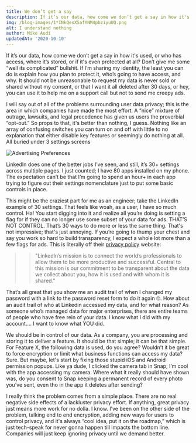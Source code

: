 ```yaml
---
title: We don’t get a say
description: If it’s our data, how come we don’t get a say in how it's used, or who has access, where it’s stored, or if it's even protected at all?
img: /blog-images/1*INkQesX5afYNM4pbziyuUQ.png
alt: I understand nothing
author: Mike Audi
updatedAt: '2020-10-10'
---
```

If it’s our data, how come we don’t get a say in how it's used, or who has access, where it’s stored, or if it's even
protected at all? Don’t give me some “well its complicated” bullshit. If I’m sharing my identity, the least you can do
is explain how you plan to protect it, who’s going to have access, and why. It should not be unreasonable to request my
data is never sold or shared without my consent, or that I want it all deleted after 30 days, or hey, you can use it to
help me on a support call but not to send me creepy ads.

I will say out of all of the problems surrounding user data privacy; this is the area in which companies have made the
most effort. A “nice” mixture of outrage, lawsuits, and legal precedence has given us users the proverbial “opt-out.” So
props to that, it's better than nothing, I guess. Nothing like an array of confusing switches you can turn on and off
with little to no explanation that either disable key features or seemingly do nothing at all. All buried under 3
settings screens

![Advertising Preferences](/blog-images/1*fyyV-cIuCSruwnZNz79UEQ.png)

LinkedIn does one of the better jobs I’ve seen, and still, it’s 30+ settings across multiple pages. I just counted; I
have 80 apps installed on my phone. The expectation can’t be that I’m going to spend an hour+ in each app trying to
figure out their settings nomenclature just to put some basic controls in place.

This might be the craziest part for me as an engineer; take the LinkedIn example of 30 settings. That feels like woah,
as a user, I have so much control. Ha! You start digging into it and realize all you’re doing is setting a flag for if
they can no longer use some subset of your data for ads. THAT’S NOT CONTROL. That’s 30 ways to do more or less the same
thing. That's not impressive; that's just annoying. If you’re going to thump your chest and say you work so hard to
build transparency, I expect a whole lot more than a few flags for ads. This is literally off
their [privacy policy](https://www.linkedin.com/legal/privacy-policy) website:

> > "LinkedIn’s mission is to connect the world’s professionals to allow them to be more productive and successful. 
> > Central to this mission is our commitment to be transparent about the data we collect about you, how it is used and 
> > with whom it is shared."

That’s all great that you show me an audit trail of when I changed my password with a link to the password reset form to
do it again 🙄. How about an audit trail of who at Linkedin accessed my data, and for what reason? As someone who’s
managed data for major enterprises, there are entire teams of people who have free rein of your data. I know what I did
with my account…. I want to know what YOU did.

We should be in control of our data. As a company, you are processing and storing it to deliver a feature. It should be
that simple; it can be that simple. For Feature X, the following data is used, do you agree? Wouldn’t it be great to
force encryption or limit what business functions can access my data? Sure. But maybe, let's start by fixing those
stupid iOS and Android permission popups. Like ya dude, I clicked the camera tab in Snap; I’m cool with the app
accessing my camera. Where what it really should have shown was, do you consent to Snap keeping a permanent record of
every photo you’ve sent, even tho in the app it deletes after sending?

I really think the problem comes from a simple place. There are no real negative side effects of a lackluster privacy
effort. If anything, great privacy just means more work for no dolla. I know. I’ve been on the other side of the
problem, talking end to end encryption, adding new ways for users to control privacy, and it's always “cool idea, put it
on the roadmap,” which is just tech-speak for never gonna happen till impacts the bottom line. Companies will just keep
ignoring privacy until we demand better.
